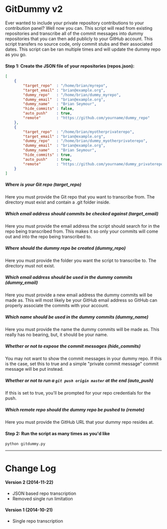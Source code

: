 GitDummy v2
========

Ever wanted to include your private repository contributions to your contribution panel? Well now you can. This script will read from existing repositories and transcribe all of the commit messages into dummy repositories that you can then add publicly to your GitHub account. This script transfers no source code, only commit stubs and their associated dates. This script can be ran multiple times and will update the dummy repo as you go.

#### Step 1: Create the JSON file of your repositories (repos.json):
```json
[
    {
        "target_repo"  : "/home/brian/myrepo",
        "target_email" : "brian@example.org",
        "dummy_repo"   : "/home/brian/dummy_myrepo",
        "dummy_email"  : "brian@example.org",
        "dummy_name"   : "Brian Seymour",
        "hide_commits" : false,
        "auto_push"    : true,
        "remote"       : "https://github.com/yourname/dummy_repo"
    },
    {
        "target_repo"  : "/home/brian/myotherprivaterepo",
        "target_email" : "brian@example.org",
        "dummy_repo"   : "/home/brian/dummy_myotherprivaterepo",
        "dummy_email"  : "brian@example.org",
        "dummy_name"   : "Brian Seymour",
        "hide_commits" : true,
        "auto_push"    : true,
        "remote"       : "https://github.com/yourname/dummy_privaterepo"
    }
]
```

##### Where is your Git repo (target_repo)
Here you must provide the Git repo that you want to transcribe from. The directory must exist and contain a .git folder inside.

##### Which email address should commits be checked against (target_email)
Here you must provide the email address the script should search for in the repo being transcribed from. This makes it so only your commits will come out and into the repo being transcribed to.

##### Where should the dummy repo be created (dummy_repo)
Here you must provide the folder you want the script to transcribe to. The directory must not exist.

##### Which email address should be used in the dummy commits (dummy_email)
Here you must provide a new email address the dummy commits will be made as. This will most likely be your GitHub email address so GitHub can properly associate the commits with your account.

##### Which name should be used in the dummy commits (dummy_name)
Here you must provide the name the dummy commits will be made as. This really has no bearing, but, it should be your name.

##### Whether or not to expose the commit messages (hide_commits)
You may not want to show the commit messages in your dummy repo. If this is the case, set this to true and a simple "private commit message" commit message will be put instead.

##### Whether or not to run a `git push origin master` at the end (auto_push)
If this is set to true, you'll be prompted for your repo credentials for the push.

##### Which remote repo should the dummy repo be pushed to (remote)
Here you must provide the GitHub URL that your dummy repo resides at.

#### Step 2: Run the script as many times as you'd like
```
python gitdummy.py
```

---


Change Log
========

#### Version 2 (2014-11-22)
- JSON based repo transcription
- Removed single run limitation

#### Version 1 (2014-10-21)
- Single repo transcription
